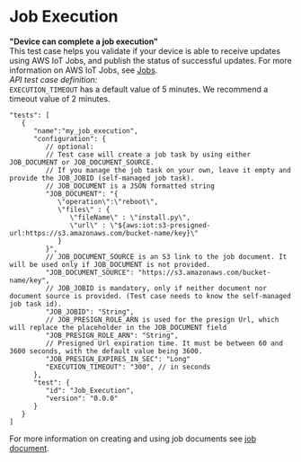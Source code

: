 # Job Execution<a name="device-advisor-tests-job-execution"></a>

**"Device can complete a job execution"**  
This test case helps you validate if your device is able to receive updates using AWS IoT Jobs, and publish the status of successful updates\. For more information on AWS IoT Jobs, see [ Jobs](https://docs.aws.amazon.com/iot/latest/developerguide/iot-jobs.html)\.  
*API test case definition:*  
`EXECUTION_TIMEOUT` has a default value of 5 minutes\. We recommend a timeout value of 2 minutes\. 

```
"tests": [
   {
      "name":"my_job_execution",
      "configuration": {
         // optional:
         // Test case will create a job task by using either JOB_DOCUMENT or JOB_DOCUMENT_SOURCE.
         // If you manage the job task on your own, leave it empty and provide the JOB_JOBID (self-managed job task).
         // JOB_DOCUMENT is a JSON formatted string
         "JOB_DOCUMENT": "{
            \"operation\":\"reboot\",
            \"files\" : {
               \"fileName\" : \"install.py\",
               \"url\" : \"${aws:iot:s3-presigned-url:https://s3.amazonaws.com/bucket-name/key}\"
            }
         }",
         // JOB_DOCUMENT_SOURCE is an S3 link to the job document. It will be used only if JOB_DOCUMENT is not provided.
         "JOB_DOCUMENT_SOURCE": "https://s3.amazonaws.com/bucket-name/key",
         // JOB_JOBID is mandatory, only if neither document nor document source is provided. (Test case needs to know the self-managed job task id).
         "JOB_JOBID": "String",
         // JOB_PRESIGN_ROLE_ARN is used for the presign Url, which will replace the placeholder in the JOB_DOCUMENT field
         "JOB_PRESIGN_ROLE_ARN": "String",
         // Presigned Url expiration time. It must be between 60 and 3600 seconds, with the default value being 3600.
         "JOB_PRESIGN_EXPIRES_IN_SEC": "Long"   
         "EXECUTION_TIMEOUT": "300", // in seconds         
      },
      "test": {
         "id": "Job_Execution",
         "version": "0.0.0"
      }
   }
]
```
For more information on creating and using job documents see [job document](https://docs.aws.amazon.com/iot/latest/developerguide/iot-jobs.html)\. 